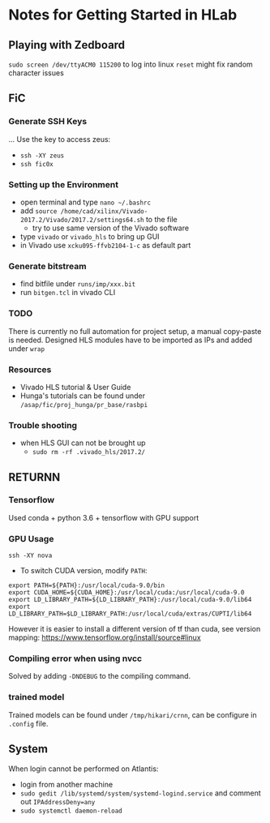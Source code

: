 # Notes for Getting Started in HLab

## Playing with Zedboard
`sudo screen /dev/ttyACM0 115200` to log into linux
`reset` might fix random character issues

## FiC 
### Generate SSH Keys
...
Use the key to access zeus:
- `ssh -XY zeus`
- `ssh fic0x`

### Setting up the Environment
- open terminal and type `nano ~/.bashrc`
- add `source /home/cad/xilinx/Vivado-2017.2/Vivado/2017.2/settings64.sh` to the file
    - try to use same version of the Vivado software
- type `vivado` or `vivado_hls` to bring up GUI
- in Vivado use `xcku095-ffvb2104-1-c` as default part

### Generate bitstream
- find bitfile under `runs/imp/xxx.bit`
- run `bitgen.tcl` in vivado CLI

### TODO
There is currently no full automation for project setup, a manual copy-paste is needed. Designed HLS modules have to be imported as IPs and added under `wrap`
 
### Resources
- Vivado HLS tutorial & User Guide
- Hunga's tutorials can be found under `/asap/fic/proj_hunga/pr_base/rasbpi`

### Trouble shooting
- when HLS GUI can not be brought up
    - `sudo rm -rf .vivado_hls/2017.2/`

## RETURNN
### Tensorflow
Used conda + python 3.6 + tensorflow with GPU support

### GPU Usage
`ssh -XY nova`
- To switch CUDA version, modify `PATH`:
```
export PATH=${PATH}:/usr/local/cuda-9.0/bin
export CUDA_HOME=${CUDA_HOME}:/usr/local/cuda:/usr/local/cuda-9.0
export LD_LIBRARY_PATH=${LD_LIBRARY_PATH}:/usr/local/cuda-9.0/lib64
export LD_LIBRARY_PATH=$LD_LIBRARY_PATH:/usr/local/cuda/extras/CUPTI/lib64
```
However it is easier to install a different version of tf than cuda, see version mapping:
https://www.tensorflow.org/install/source#linux

### Compiling error when using nvcc
Solved by adding `-DNDEBUG` to the compiling command.

### trained model
Trained models can be found under `/tmp/hikari/crnn`, can be configure in `.config` file.

## System
When login cannot be performed on Atlantis:
- login from another machine
- `sudo gedit /lib/systemd/system/systemd-logind.service` and comment out `IPAddressDeny=any`
- `sudo systemctl daemon-reload`

